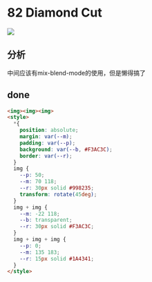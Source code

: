 # 82 Diamond Cut

![](https://raw.githubusercontent.com/sari3l/css_battle/main/media/16781751311949/16781751401250.png)

## 分析

中间应该有mix-blend-mode的使用，但是懒得搞了

## done

```html
<img><img><img>
<style>
  *{
    position: absolute;
    margin: var(--m);
    padding: var(--p);
    background: var(--b, #F3AC3C);
    border: var(--r);
  }
  img {
    --p: 50;
    --m: 70 118;
    --r: 30px solid #998235;
    transform: rotate(45deg);
  }
  img + img {
    --m: -22 118;
    --b: transparent;
    --r: 30px solid #F3AC3C;
  }
  img + img + img {
    --p: 0;
    --m: 135 183;
    --r: 15px solid #1A4341;
  } 
</style>
```